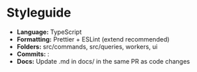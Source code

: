 # Styleguide

- **Language:** TypeScript  
- **Formatting:** Prettier + ESLint (extend recommended)  
- **Folders:** src/commands, src/queries, workers, ui  
- **Commits:** <scope>: <verb> <what>  
- **Docs:** Update .md in docs/ in the same PR as code changes
